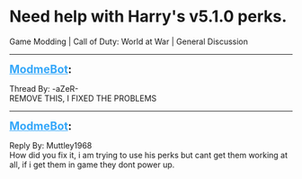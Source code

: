 # Need help with Harry's v5.1.0 perks.
Game Modding | Call of Duty: World at War | General Discussion

---
<strong style="font-size: 1.4em;"><span style="text-decoration: underline;text-decoration-color: #34a7f9;"><span style="color:#34a7f9;">ModmeBot</span></span>:</strong>

<p>Thread By: -aZeR-<br />REMOVE THIS, I FIXED THE PROBLEMS</p>

---
<strong style="font-size: 1.4em;"><span style="text-decoration: underline;text-decoration-color: #34a7f9;"><span style="color:#34a7f9;">ModmeBot</span></span>:</strong>

<p>Reply By: Muttley1968<br />How did you fix it, i am trying to use his perks but cant get them working at all, if i get them in game they dont power up.</p>
